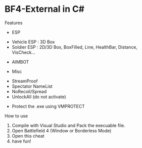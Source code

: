 # BF4-External in C#
Features
- ESP
* Vehicle ESP : 3D Box
* Soldier ESP : 2D/3D Box, BoxFilled, Line, HealthBar, Distance, VisCheck...

- AIMBOT

- Misc
* StreamProof
* Spectator NameList
* NoRecoil/Spread
* UnlockAll (do not activate)

- Protect the .exe using VMPROTECT


How to use
1. Compile with Visual Studio and Pack the execuable file.
2. Open Battlefield 4 (Window or Borderless Mode)
3. Open this cheat
4. have fun!
